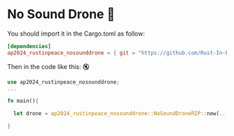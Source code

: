 # No Sound Drone :shushing_face:
  
  You should import it in the Cargo.toml as follow:  

  ```toml
  [dependencies]
  ap2024_rustinpeace_nosounddrone = { git = "https://github.com/Rust-In-Peace-AP/WindowsXP-Drone.git" }
  ```

  Then in the code like this: :mute:

  ```rust
  use ap2024_rustinpeace_nosounddrone;
  ...
  
  fn main(){
  
    let drone = ap2024_rustinpeace_nosounddrone::NoSoundDroneRIP::new(...);
  
  }
  
  
